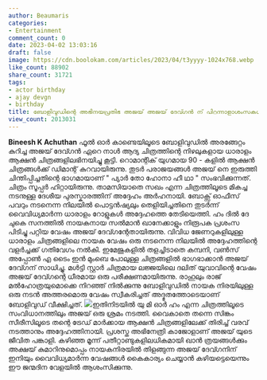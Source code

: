 ```yaml
---
author: Beaumaris
categories:
- Entertainment
comment_count: 0
date: 2023-04-02 13:03:16
draft: false
image: https://cdn.boolokam.com/articles/2023/04/t3yyyy-1024x768.webp
like_count: 88902
share_count: 31721
tags:
- actor birthday
- ajay devgn
- birthday
title: ബോളിവുഡിന്റെ അഭിനയപ്രതിഭ അജയ് അജയ് ദേവ്ഗൻ ന് പിറന്നാളാശംസകൾ
view_count: 2013031
---
```


**Bineesh K Achuthan** ഫൂൽ ഓർ കാണ്ടെയിലൂടെ ബോളിവുഡിൽ അരങ്ങേറ്റം കുറിച്ച അജയ് ദേവ്ഗൻ ഏറെ നാൾ ആദ്യ ചിത്രത്തിന്റെ നിഴലുകളായ ധാരാളം ആക്ഷൻ ചിത്രങ്ങളിലഭിനയിച്ചു കൂട്ടി. റൊമാന്റിക് യുഗമായ 90 - കളിൽ ആക്ഷൻ ചിത്രങ്ങൾക്ക് ഡിമാന്റ് കുറവായിരുന്നു. തുടർ പരാജയങ്ങൾ അജയ് നെ ഇരുത്തി ചിന്തിപ്പിച്ചതിന്റെ ഭാഗമായാണ് " പ്യാർ തോ ഹോനാ ഹീ ഥാ " സംഭവിക്കുന്നത്. ചിത്രം സൂപ്പർ ഹിറ്റായിരുന്നു. താമസിയാതെ സഖം എന്ന ചിത്രത്തിലൂടെ മികച്ച നടനുള്ള ദേശീയ പുരസ്കാരത്തിന് അദ്ദേഹം അർഹനായി. ബോക്സ് ഓഫീസ് പവറും നടനെന്ന നിലയിൽ പൊട്ടൻഷ്യലും തെളിയിച്ചതിനെ തുടർന്ന് വൈവിധ്യമാർന്ന ധാരാളം റോളുകൾ അദ്ദേഹത്തെ തേടിയെത്തി. ഹം ദിൽ ദേ ചുകെ സനത്തിൽ നായകനായ സൽമാൻ ഖാനേക്കാളും നിരൂപക പ്രശംസ പിടിച്ചു പറ്റിയ വേഷം അജയ് ദേവ്ഗന്റേതായിരുന്നു. വിവിധ ജേണറുകളിലുള്ള ധാരാളം ചിത്രങ്ങളിലെ നായക വേഷം ഒരു നടനെന്ന നിലയിൽ അദ്ദേഹത്തിന്റെ വളർച്ചക്ക് ഗതിവേഗം നൽകി. ഇമേജുകളിൽ തളച്ചിടാതെ കമ്പനി, വൺസ് അപ്പോൺ എ ടൈം ഇൻ മുംബെ പോലുള്ള ചിത്രങ്ങളിൽ ഭാഗഭാക്കാൻ അജയ് ദേവ്ഗന് സാധിച്ചു. മൾട്ടി സ്റ്റാർ ചിത്രമായ ലജ്ജയിലെ ദലിത് യുവാവിന്റെ വേഷം അജയ് ദേവ്ഗന്റെ ധീരമായ ഒരു പരീക്ഷണമായിരുന്നു. രാഹുലും രാജ് മൽഹോത്രയുമൊക്കെ നിറഞ്ഞ് നിൽക്കുന്നു ബോളിവുഡിൽ നായക നിരയിലുള്ള ഒരു നടൻ അത്തരമൊരു വേഷം സ്വീകരിച്ചത് അദ്ഭുതത്തോടെയാണ് ബോളിവുഡ് വീക്ഷിച്ചത്. ![](https://cdn.boolokam.com/articles/2023/04/t3yyyy-1024x768.webp)ഇതിനിടയിൽ യു മി ഓർ ഹം എന്ന ചിത്രത്തിലൂടെ സംവിധാനത്തിലും അജയ് ഒരു ശ്രമം നടത്തി. വൈകാതെ തന്നെ സിങ്കം സീരീസിലൂടെ തന്റെ ട്രേഡ് മാർക്കായ ആക്ഷൻ ചിത്രങ്ങളിലേക്ക് തിരിച്ച് വരവ് നടത്താനും അദ്ദേഹത്തിനായി. പ്രശസ്ത അഭിനേത്രി കാജോളാണ് അജയ് യുടെ ജീവിത പങ്കാളി. കഴിഞ്ഞ മൂന്ന് പതീറ്റാണ്ടുകളിലധികമായി ഖാൻ ത്രയങ്ങൾക്കും അക്ഷയ് കുമാറിനുമൊപ്പം നായകനിരയിൽ തിളങ്ങുന്ന അജയ് ദേവ്ഗനിന് ഇനിയും വൈവിധ്യമാർന്ന വേഷങ്ങൾ കൈകാര്യം ചെയ്യാൻ കഴിയട്ടെയെന്നും ഈ ജന്മദിന വേളയിൽ ആശംസിക്കുന്നു.